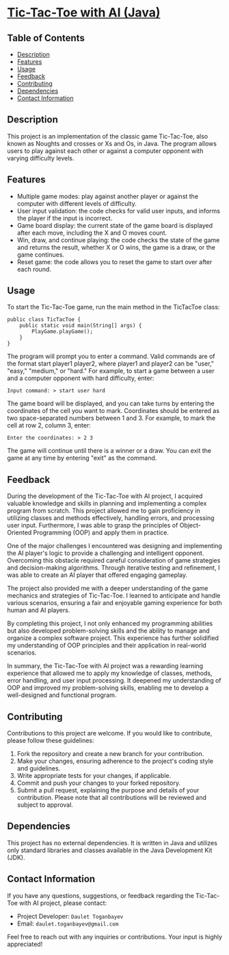 # [Tic-Tac-Toe with AI (Java)](https://hyperskill.org/projects/81?category=2&track=12)

## Table of Contents
- [Description](#description)
- [Features](#features)
- [Usage](#usage)
- [Feedback](#feedback)
- [Contributing](#contributing)
- [Dependencies](#dependencies)
- [Contact Information](#contact-information)

## Description
This project is an implementation of the classic game Tic-Tac-Toe, also known as Noughts and crosses or Xs and Os, in Java. The program allows users to play against each other or against a computer opponent with varying difficulty levels.

## Features
- Multiple game modes: play against another player or against the computer with different levels of difficulty.
- User input validation: the code checks for valid user inputs, and informs the player if the input is incorrect.
- Game board display: the current state of the game board is displayed after each move, including the X and O moves
  count.
- Win, draw, and continue playing: the code checks the state of the game and returns the result, whether X or O wins,
  the game is a draw, or the game continues.
- Reset game: the code allows you to reset the game to start over after each round.

## Usage
To start the Tic-Tac-Toe game, run the main method in the TicTacToe class:
```
public class TicTacToe {
    public static void main(String[] args) {
        PlayGame.playGame();
    }
}
```
The program will prompt you to enter a command. Valid commands are of the format start player1 player2, where player1 and player2 can be "user," "easy," "medium," or "hard." For example, to start a game between a user and a computer opponent with hard difficulty, enter:
```
Input command: > start user hard
```
The game board will be displayed, and you can take turns by entering the coordinates of the cell you want to mark. Coordinates should be entered as two space-separated numbers between 1 and 3. For example, to mark the cell at row 2, column 3, enter:
```
Enter the coordinates: > 2 3
```
The game will continue until there is a winner or a draw. You can exit the game at any time by entering "exit" as the command.

## Feedback
During the development of the Tic-Tac-Toe with AI project, I acquired valuable knowledge and skills in planning and implementing a complex program from scratch. This project allowed me to gain proficiency in utilizing classes and methods effectively, handling errors, and processing user input. Furthermore, I was able to grasp the principles of Object-Oriented Programming (OOP) and apply them in practice.

One of the major challenges I encountered was designing and implementing the AI player's logic to provide a challenging and intelligent opponent. Overcoming this obstacle required careful consideration of game strategies and decision-making algorithms. Through iterative testing and refinement, I was able to create an AI player that offered engaging gameplay.

The project also provided me with a deeper understanding of the game mechanics and strategies of Tic-Tac-Toe. I learned to anticipate and handle various scenarios, ensuring a fair and enjoyable gaming experience for both human and AI players.

By completing this project, I not only enhanced my programming abilities but also developed problem-solving skills and the ability to manage and organize a complex software project. This experience has further solidified my understanding of OOP principles and their application in real-world scenarios.

In summary, the Tic-Tac-Toe with AI project was a rewarding learning experience that allowed me to apply my knowledge of classes, methods, error handling, and user input processing. It deepened my understanding of OOP and improved my problem-solving skills, enabling me to develop a well-designed and functional program.

## Contributing
Contributions to this project are welcome. If you would like to contribute, please follow these guidelines:
1. Fork the repository and create a new branch for your contribution.
2. Make your changes, ensuring adherence to the project's coding style and guidelines.
3. Write appropriate tests for your changes, if applicable.
4. Commit and push your changes to your forked repository.
5. Submit a pull request, explaining the purpose and details of your contribution.
Please note that all contributions will be reviewed and subject to approval.

## Dependencies
This project has no external dependencies. It is written in Java and utilizes only standard libraries and classes available in the Java Development Kit (JDK).

## Contact Information
If you have any questions, suggestions, or feedback regarding the Tic-Tac-Toe with AI project, please contact:
- Project Developer: ```Daulet Toganbayev```
- Email: ```daulet.toganbayev@gmail.com```

Feel free to reach out with any inquiries or contributions. Your input is highly appreciated!
